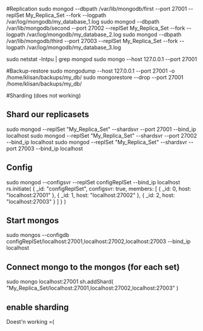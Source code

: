 #Replication
sudo mongod --dbpath /var/lib/mongodb/first --port 27001 --replSet My_Replica_Set --fork --logpath /var/log/mongodb/my_database_1.log
sudo mongod --dbpath /var/lib/mongodb/second --port 27002 --replSet My_Replica_Set --fork --logpath /var/log/mongodb/my_database_2.log
sudo mongod --dbpath /var/lib/mongodb/third --port 27003 --replSet My_Replica_Set --fork --logpath /var/log/mongodb/my_database_3.log

sudo netstat -lntpu | grep mongod
sudo mongo --host 127.0.0.1 --port 27001

#Backup-restore
sudo mongodump --host 127.0.0.1 --port 27001 -o /home/klisan/backups/my_db/
sudo mongorestore --drop --port 27001 /home/klisan/backups/my_db/

#Sharding (does not working)
## Shard our replicasets
sudo mongod --replSet "My_Replica_Set" --shardsvr --port 27001 --bind_ip localhost
sudo mongod --replSet "My_Replica_Set" --shardsvr --port 27002 --bind_ip localhost
sudo mongod --replSet "My_Replica_Set" --shardsvr --port 27003 --bind_ip localhost
## Config
sudo mongod --configsvr --replSet configReplSet --bind_ip localhost
rs.initiate( {
   _id: "configReplSet",
   configsvr: true,
   members: [
      { _id: 0, host: "localhost:27001" },
      { _id: 1, host: "localhost:27002" },
      { _id: 2, host: "localhost:27003" }
   ]
} )

## Start mongos
sudo mongos --configdb configReplSet/localhost:27001,localhost:27002,localhost:27003  --bind_ip localhost

## Connect mongo to the mongos (for each set)
sudo mongo localhost:27001
sh.addShard( "My_Replica_Set/localhost:27001,localhost:27002,localhost:27003" )

## enable sharding
Doest'n working =(